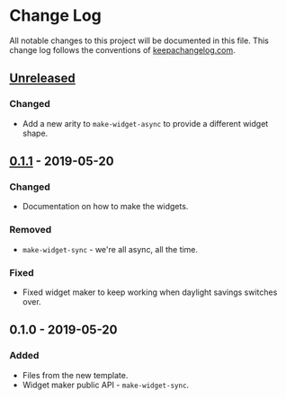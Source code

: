 # Change Log
All notable changes to this project will be documented in this file. This change log follows the conventions of [keepachangelog.com](http://keepachangelog.com/).

## [Unreleased]
### Changed
- Add a new arity to `make-widget-async` to provide a different widget shape.

## [0.1.1] - 2019-05-20
### Changed
- Documentation on how to make the widgets.

### Removed
- `make-widget-sync` - we're all async, all the time.

### Fixed
- Fixed widget maker to keep working when daylight savings switches over.

## 0.1.0 - 2019-05-20
### Added
- Files from the new template.
- Widget maker public API - `make-widget-sync`.

[Unreleased]: https://github.com/your-name/ahungry-dm/compare/0.1.1...HEAD
[0.1.1]: https://github.com/your-name/ahungry-dm/compare/0.1.0...0.1.1
